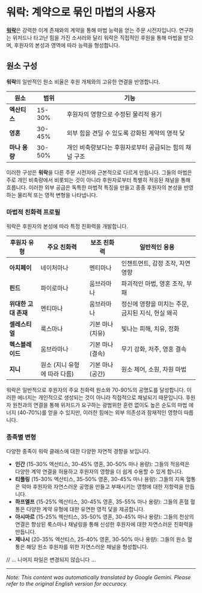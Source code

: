 # **워락**: 계약으로 묶인 마법의 사용자

[**워락**](/codex/Classes/Warlock/Warlock.md)은 강력한 이계 존재와의 계약을 통해 마법 능력을 얻는 주문 시전자입니다. 연구하는 위저드나 타고난 힘을 가진 소서러와 달리 워락은 직접적인 후원을 통해 마법을 받으며, 후원자의 본성과 영역에 따라 능력을 형성합니다.

## 원소 구성

**워락**의 일반적인 원소 비율은 후원 개체와의 고유한 연결을 반영합니다.

| 원소 | 범위 | 기능 |
|---------|------------|----------|
| **엑산티스** | 15-30% | 후원자의 영향으로 수정된 물리적 용기 |
| **영혼** | 30-45% | 외부 힘을 견딜 수 있도록 강화된 계약의 영적 닻 |
| **마나 용량** | 30-50% | 개인 비축량보다는 후원자로부터 공급되는 힘의 채널 구조 |

이러한 구성은 **워락**을 다른 주문 시전자와 근본적으로 다르게 만듭니다. 그들의 마법은 주로 개인 비축량에서 비롯되는 것이 아니라 후원자로부터 특별히 적응된 채널을 통해 흐릅니다. 이러한 외부 공급은 독특한 마법적 특징을 만들고 종종 후원자의 본성을 반영하는 물리적 또는 영적 변형을 나타냅니다.

### 마법적 친화력 프로필

워락은 후원자의 본성에 따라 특정 친화력을 개발합니다.

| 후원자 유형 | 주요 친화력 | 보조 친화력 | 일반적인 응용 |
|--------------|-------------------|---------------------|---------------------|
| **아치페이** | 네이처마나 | 멘티마나 | 인챈트먼트, 감정 조작, 자연 영향 |
| **핀드** | 파이로마나 | 움브라마나 | 파괴적인 마법, 영혼 조작, 부패 |
| **위대한 고대 존재** | 멘티마나 | 움브라마나 | 정신에 영향을 미치는 주문, 금지된 지식, 현실 왜곡 |
| **셀레스티얼** | 룩스마나 | 기본 마나 (치유) | 빛나는 피해, 치유, 정화 |
| **헥스블레이드** | 움브라마나 | 기본 마나 (결속) | 무기 강화, 저주, 영혼 결속 |
| **지니** | 원소 (지니 유형에 따라 다름) | 기본 마나 (공간) | 원소 제어, 소원, 차원 마법 |

워락은 일반적으로 후원자의 주요 친화력 원소와 70-90%의 공명도를 달성합니다. 이러한 에너지는 개인적으로 생성되는 것이 아니라 직접적으로 채널되기 때문입니다. 후원자 원천과의 연결을 통해 위저드가 요구하는 광범위한 훈련 없이도 높은 순도의 마법 에너지 (40-70%)를 얻을 수 있지만, 이러한 힘에는 외부 의존성과 잠재적인 영향이 따릅니다.

### 종족별 변형

다양한 종족이 워락 클래스에 대한 다양한 자연적 경향을 보입니다.

- **인간** (15-30% 엑산티스, 30-45% 영혼, 30-50% 마나 용량): 그들의 적응력은 다양한 계약 연결을 허용하고 후원자의 영향을 더 쉽게 수용할 수 있게 합니다.
- **티플링** (15-30% 엑산티스, 35-50% 영혼, 30-45% 마나 용량): 그들의 지옥 혈통은 악마 후원자와 자연스러운 공명을 만들고 부패시키는 영향에 대한 저항력을 만듭니다.
- **하프엘프** (15-25% 엑산티스, 30-45% 영혼, 35-55% 마나 용량): 그들의 혼혈 혈통은 다양한 계약 유형에 대한 유연한 영적 닻을 제공합니다.
- **아시마르** (15-25% 엑산티스, 35-50% 영혼, 30-45% 마나 용량): 그들의 천상의 연결은 향상된 룩스마나 채널링을 통해 신성한 후원자에 대한 자연스러운 친화력을 만듭니다.
- **제나시** (20-35% 엑산티스, 25-40% 영혼, 30-50% 마나 용량): 그들의 원소 혈통은 해당 원소 후원자를 위한 자연스러운 채널을 형성합니다.

// ... 나머지 파일은 변경되지 않습니다 ...


---
_Note: This content was automatically translated by Google Gemini. Please refer to the original English version for accuracy._